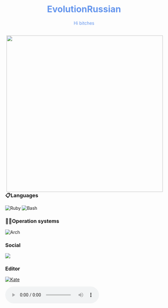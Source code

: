 <h1 align="center" style="color:#6495ED">EvolutionRussian </h1>
<p align="center" style="color:#6495ED">
Hi bitches <br /><br />
</p>
<img align="right" src="https://i.pinimg.com/originals/62/08/9e/62089ee9672198cd380b938aec5f1577.gif" width="500">

### 📋Languages
 
![Ruby](https://img.shields.io/badge/Ruby-%23CC342D?style=for-the-badge&logo=ruby&logoColor=white)
![Bash](https://img.shields.io/badge/Bash-%23121011.svg?style=for-the-badge&logo=gnu-bash&logoColor=white)

### 🧑‍💻Operation systems
![Arch](https://img.shields.io/badge/Arch%20Linux-1793D1?logo=arch-linux&logoColor=fff&style=for-the-badge)
  
  ### Social
 
<a href="https://t.me/EvolutionRussian"><img src="https://img.shields.io/badge/Telegram-2CA5E0?style=for-the-badge&logo=telegram&logoColor=white"></a>

### Editor

[![Kate](https://img.shields.io/badge/kate-143?style=for-the-badge&logo=kate&logoColor=black&color=black&labelColor=green)](https://www.kde.org/applications/utilities/org.kde.kate)

<audio controls>
  <source src="audio.mp3" type="audio/mpeg">
</audio>
